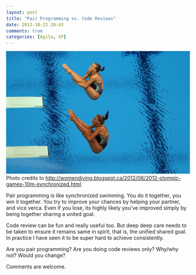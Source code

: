 ```yaml
---
layout: post
title: "Pair Programming vs. Code Reviews"
date: 2012-10-22 20:43
comments: true
categories: [Agile, XP]
---
```


![Sync Dive](/images/sync_dive.jpeg) Photo credits to http://womendiving.blogspot.ca/2012/08/2012-olympic-games-10m-synchronized.html

Pair programming is like synchronized swimming. You do it together, you win it together. You try to improve your chances by helping your partner, and vice verca. Even if you lose, its highly likely you've improved simply by being together sharing a united goal.

Code review can be fun and really useful too. But deep deep care needs to be taken to ensure it remains same in spirit, that is, the unified shared goal. In practice I have seen it to be super hard to achieve consistently.

Are you pair programming? Are you doing code reviews only? Why/why not? Would you change?

Comments are welcome.


